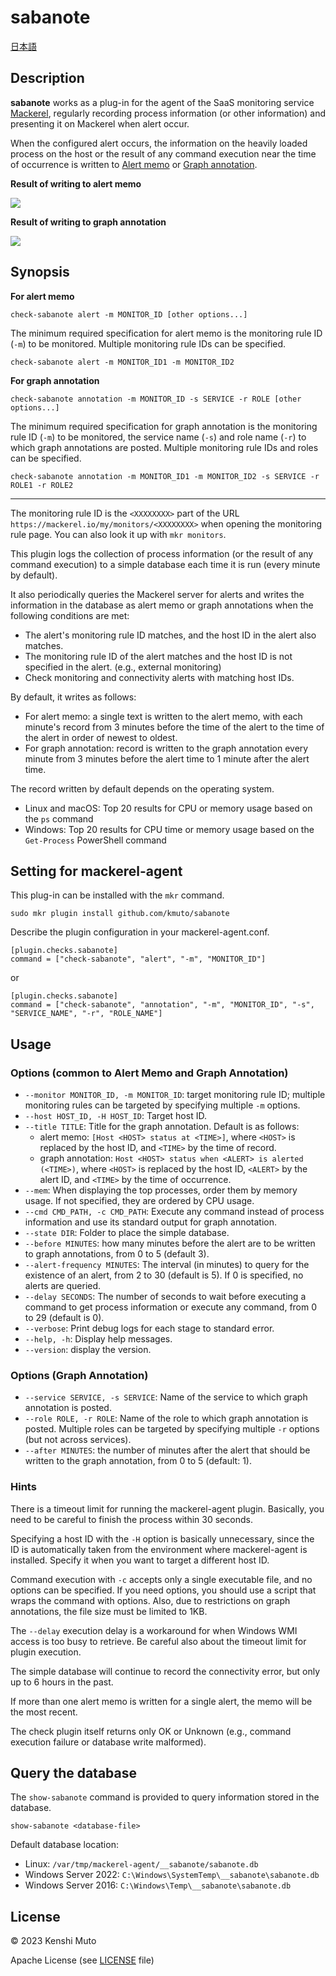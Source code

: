# sabanote

[日本語](README-ja.md)

## Description

**sabanote** works as a plug-in for the agent of the SaaS monitoring service [Mackerel](https://mackerel.io), regularly recording process information (or other information) and presenting it on Mackerel when alert occur.

When the configured alert occurs, the information on the heavily loaded process on the host or the result of any command execution near the time of occurrence  is written to [Alert memo](https://mackerel.io/blog/entry/weekly/20160909) or [Graph annotation](https://mackerel.io/docs/entry/howto/view-graphs#graph-annotations).

**Result of writing to alert memo**

![](alert.png)

**Result of writing to graph annotation**

![](graph.png)

## Synopsis
**For alert memo**
```
check-sabanote alert -m MONITOR_ID [other options...]
```

The minimum required specification for alert memo is the monitoring rule ID (`-m`) to be monitored. Multiple monitoring rule IDs can be specified.

```
check-sabanote alert -m MONITOR_ID1 -m MONITOR_ID2
```

**For graph annotation**
```
check-sabanote annotation -m MONITOR_ID -s SERVICE -r ROLE [other options...]
```

The minimum required specification for graph annotation is the monitoring rule ID (`-m`) to be monitored, the service name (`-s`) and role name (`-r`) to which graph annotations are posted. Multiple monitoring rule IDs and roles can be specified.

```
check-sabanote annotation -m MONITOR_ID1 -m MONITOR_ID2 -s SERVICE -r ROLE1 -r ROLE2
```

----

The monitoring rule ID is the `<XXXXXXXX>` part of the URL `https://mackerel.io/my/monitors/<XXXXXXXX>` when opening the monitoring rule page. You can also look it up with `mkr monitors`.

This plugin logs the collection of process information (or the result of any command execution) to a simple database each time it is run (every minute by default).

It also periodically queries the Mackerel server for alerts and writes the information in the database as alert memo or graph annotations when the following conditions are met:

- The alert's monitoring rule ID matches, and the host ID in the alert also matches.
- The monitoring rule ID of the alert matches and the host ID is not specified in the alert. (e.g., external monitoring)
- Check monitoring and connectivity alerts with matching host IDs.

By default, it writes as follows:

- For alert memo: a single text is written to the alert memo, with each minute's record from 3 minutes before the time of the alert to the time of the alert in order of newest to oldest.
- For graph annotation: record is written to the graph annotation every minute from 3 minutes before the alert time to 1 minute after the alert time.

The record written by default depends on the operating system.

- Linux and macOS: Top 20 results for CPU or memory usage based on the `ps` command
- Windows: Top 20 results for CPU time or memory usage based on the `Get-Process` PowerShell command

## Setting for mackerel-agent
This plug-in can be installed with the `mkr` command.

```
sudo mkr plugin install github.com/kmuto/sabanote
```

Describe the plugin configuration in your mackerel-agent.conf.

```
[plugin.checks.sabanote]
command = ["check-sabanote", "alert", "-m", "MONITOR_ID"]
```

or

```
[plugin.checks.sabanote]
command = ["check-sabanote", "annotation", "-m", "MONITOR_ID", "-s", "SERVICE_NAME", "-r", "ROLE_NAME"]
```

## Usage
### Options (common to Alert Memo and Graph Annotation)
- `--monitor MONITOR_ID, -m MONITOR_ID`: target monitoring rule ID; multiple monitoring rules can be targeted by specifying multiple `-m` options.
- `--host HOST_ID, -H HOST_ID`: Target host ID.
- `--title TITLE`: Title for the graph annotation. Default is as follows:
  - alert memo: `[Host <HOST> status at <TIME>]`, where `<HOST>` is replaced by the host ID, and `<TIME>` by the time of record.
  - graph annotation: `Host <HOST> status when <ALERT> is alerted (<TIME>)`, where `<HOST>` is replaced by the host ID, `<ALERT>` by the alert ID, and `<TIME>` by the time of occurrence.
- `--mem`: When displaying the top processes, order them by memory usage. If not specified, they are ordered by CPU usage.
- `--cmd CMD_PATH, -c CMD_PATH`: Execute any command instead of process information and use its standard output for graph annotation.
- `--state DIR`: Folder to place the simple database.
- `--before MINUTES`: how many minutes before the alert are to be written to graph annotations, from 0 to 5 (default 3).
- `--alert-frequency MINUTES`: The interval (in minutes) to query for the existence of an alert, from 2 to 30 (default is 5). If 0 is specified, no alerts are queried.
- `--delay SECONDS`: The number of seconds to wait before executing a command to get process information or execute any command, from 0 to 29 (default is 0).
- `--verbose`: Print debug logs for each stage to standard error.
- `--help, -h`: Display help messages.
- `--version`: display the version.

### Options (Graph Annotation)
- `--service SERVICE, -s SERVICE`: Name of the service to which graph annotation is posted.
- `--role ROLE, -r ROLE`: Name of the role to which graph annotation is posted. Multiple roles can be targeted by specifying multiple `-r` options (but not across services).
- `--after MINUTES`: the number of minutes after the alert that should be written to the graph annotation, from 0 to 5 (default: 1).

### Hints
There is a timeout limit for running the mackerel-agent plugin. Basically, you need to be careful to finish the process within 30 seconds.

Specifying a host ID with the `-H` option is basically unnecessary, since the ID is automatically taken from the environment where mackerel-agent is installed. Specify it when you want to target a different host ID.

Command execution with `-c` accepts only a single executable file, and no options can be specified. If you need options, you should use a script that wraps the command with options. Also, due to restrictions on graph annotations, the file size must be limited to 1KB.

The `--delay` execution delay is a workaround for when Windows WMI access is too busy to retrieve. Be careful also about the timeout limit for plugin execution.

The simple database will continue to record the connectivity error, but only up to 6 hours in the past.

If more than one alert memo is written for a single alert, the memo will be the most recent.

The check plugin itself returns only OK or Unknown (e.g., command execution failure or database write malformed).

## Query the database

The `show-sabanote` command is provided to query information stored in the database.

```
show-sabanote <database-file>
```

Default database location:

- Linux: `/var/tmp/mackerel-agent/__sabanote/sabanote.db`
- Windows Server 2022: `C:\Windows\SystemTemp\__sabanote\sabanote.db`
- Windows Server 2016: `C:\Windows\Temp\__sabanote\sabanote.db`

## License
© 2023 Kenshi Muto

Apache License (see [LICENSE](LICENSE) file)
